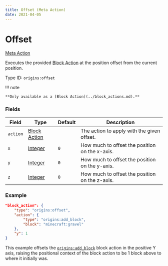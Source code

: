 ```yaml
---
title: Offset (Meta Action)
date: 2021-04-05
---
```


# Offset

[Meta Action](../meta_actions.md)

Executes the provided [Block Action](../block_actions.md) at the position offset from the current position.

Type ID: `origins:offset`

!!! note

    **Only available as a [Block Action](../block_actions.md).**

### Fields

Field  | Type | Default | Description
-------|------|---------|-------------
`action` | [Block Action](../block_actions.md) | | The action to apply with the given offset.
`x` | [Integer](../data_types/integer.md) | `0` | How much to offset the position on the x-axis.
`y` | [Integer](../data_types/integer.md) | `0` | How much to offset the position on the y-axis.
`z` | [Integer](../data_types/integer.md) | `0` | How much to offset the position on the z-axis.

### Example
```json
"block_action": {
    "type": "origins:offset",
    "action": {
        "type": "origins:add_block",
        "block": "minecraft:gravel"
    },
    "y": 1
}
```
This example offsets the [`origins:add_block`](../block_actions/add_block.md) block action in the positive Y axis, raising the positional context of the block action to be 1 block above to where it initially was.